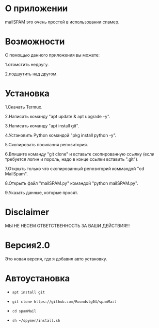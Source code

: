# О приложении

mailSPAM это очень простой в использовании спамер.

# Возможности

С помощью данного приложения вы можете:

1.отомстить недругу.

2.подшутить над другом.

# Установка

1.Скачать Termux.

2.Написать команду "apt update & apt upgrade -y".

3.Написать команду "apt install git".

4.Установить Python командой "pkg install python -y".

5.Скопировать посилання репозитория.

6.Впишите команду "git clone" и вставьте скопированную ссылку (если требуется логин и пороль, надо в конце ссылки вставить ".git").

7.Открыть только что скопированный репозиторий коммандой "cd MailSpam".

8.Открыть файл "mailSPAM.py" командой "python mailSPAM.py".

9.Указать данные, которые просят.

# Disclaimer

МЫ НЕ НЕСЕМ ОТВЕТСТВЕННОСТЬ ЗА ВАШИ ДЕЙСТВИЯ!!!

# Версия2.0

Это новая версия, где я добавил авто установку.

# Автоустановка

- `apt install git`

- `git clone https://github.com/Roundstg04/spamMail`

- `cd spamMail`

- `sh ~/spymer/install.sh`
